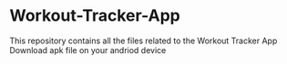 # Workout-Tracker-App
This repository contains all the files related to the Workout Tracker App
Download apk file on your andriod device 
